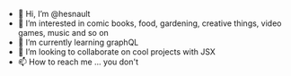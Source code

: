 - 👋 Hi, I’m @hesnault
- 👀 I’m interested in comic books, food, gardening, creative things, video games, music and so on
- 🌱 I’m currently learning graphQL 
- 💞️ I’m looking to collaborate on cool projects with JSX
- 📫 How to reach me ... you don't 

<!---
hesnault/hesnault is a ✨ special ✨ repository because its `README.md` (this file) appears on your GitHub profile.
You can click the Preview link to take a look at your changes.
--->
